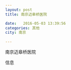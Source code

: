 ```yaml
--- 
layout: post 
title: 南京迈皋桥医院

date:   2016-05-03 13:39:56 
categories: 其他  
city: 南京
  
--- 
```

   
南京迈皋桥医院

信息


